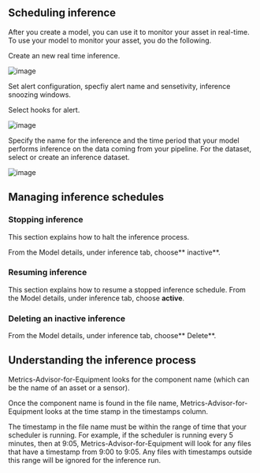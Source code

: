 ## Scheduling inference
After you create a model, you can use it to monitor your asset in real-time. To use your model to monitor your asset, you do the following.

Create an new real time inference.

![image](https://user-images.githubusercontent.com/36343326/175054446-79c3977d-6e18-498f-8622-3ec436c14b8c.png)

Set alert configuration, specfiy alert name and sensetivity, inference snoozing windows.

Select hooks for alert.

![image](https://user-images.githubusercontent.com/36343326/175054762-521ef174-d2ae-4ba5-8c3e-a249c5431cd3.png)

Specify the name for the inference and the time period that your model performs inference on the data coming from your pipeline.
For the dataset, select or create an inference dataset.

![image](https://user-images.githubusercontent.com/36343326/175054891-c5311013-94c0-4762-b9b3-5353cb442711.png)

## Managing inference schedules
### Stopping inference
This section explains how to halt the inference process.

From the Model details, under inference tab, choose** inactive**.
### Resuming inference
This section explains how to resume a stopped inference schedule.
From the Model details, under inference tab, choose **active**.
### Deleting an inactive inference
From the Model details, under inference tab, choose** Delete**.

## Understanding the inference process      
Metrics-Advisor-for-Equipment looks for the component name (which can be the name of an asset or a sensor).

Once the component name is found in the file name, Metrics-Advisor-for-Equipment looks at the time stamp in the timestamps column.

The timestamp in the file name must be within the range of time that your scheduler is running. For example, if the scheduler is running every 5 minutes, then at 9:05, Metrics-Advisor-for-Equipment will look for any files that have a timestamp from 9:00 to 9:05. Any files with timestamps outside this range will be ignored for the inference run.

